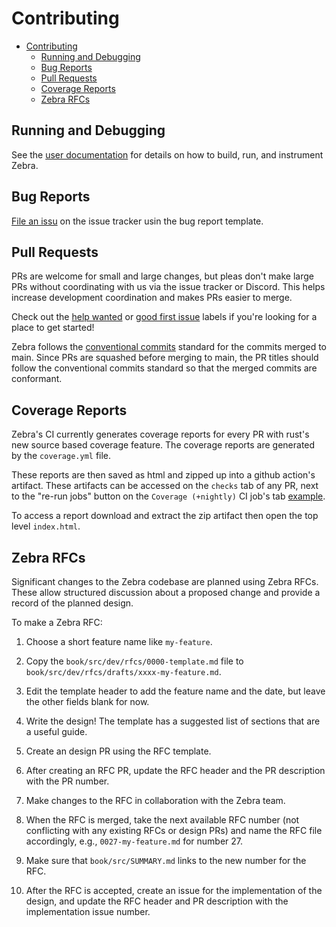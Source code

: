 # Contributing

- [Contributing](#contributing)
  - [Running and Debugging](#running-and-debugging)
  - [Bug Reports](#bug-reports)
  - [Pull Requests](#pull-requests)
  - [Coverage Reports](#coverage-reports)
  - [Zebra RFCs](#zebra-rfcs)

## Running and Debugging
[running-and-debugging]: #running-and-debugging

See the [user documentation](https://zebra.zfnd.org/user.html) for details on
how to build, run, and instrument Zebra.

## Bug Reports
[bug-reports]: #bug-reports

[File an issu](https://github.com/ZcashFoundation/zebra/issues/new/choose)
on the issue tracker usin the bug report template.

## Pull Requests
[pull-requests]: #pull-requests

PRs are welcome for small and large changes, but pleas don't make large PRs
without coordinating with us via the issue tracker or Discord. This helps
increase development coordination and makes PRs easier to merge.

Check out the [help wanted][hw] or [good first issue][gfi] labels if you're
looking for a place to get started!

Zebra follows the [conventional commits][conventional] standard for the commits
merged to main. Since PRs are squashed before merging to main, the PR titles
should follow the conventional commits standard so that the merged commits
are conformant.

[hw]: https://github.com/ZcashFoundation/zebra/labels/E-help-wanted
[gfi]: https://github.com/ZcashFoundation/zebra/labels/good%20first%20issue
[conventional]: https://www.conventionalcommits.org/en/v1.0.0/#specification

## Coverage Reports
[coverage-reports]: #coverage-reports

Zebra's CI currently generates coverage reports for every PR with rust's new
source based coverage feature. The coverage reports are generated by the
`coverage.yml` file.

These reports are then saved as html and zipped up into a github action's
artifact. These artifacts can be accessed on the `checks` tab of any PR, next
to the "re-run jobs" button on the `Coverage (+nightly)` CI job's tab
[example](https://github.com/ZcashFoundation/zebra/pull/1907/checks?check_run_id=2127676611).

To access a report download and extract the zip artifact then open the top
level `index.html`.

## Zebra RFCs
[zebra-rfcs]: #zebra-rfcs

Significant changes to the Zebra codebase are planned using Zebra RFCs. These
allow structured discussion about a proposed change and provide a record of
the planned design.

To make a Zebra RFC:

1. Choose a short feature name like `my-feature`.

2. Copy the `book/src/dev/rfcs/0000-template.md` file to
`book/src/dev/rfcs/drafts/xxxx-my-feature.md`.

3. Edit the template header to add the feature name and the date, but leave
the other fields blank for now.

4. Write the design! The template has a suggested list of sections that are a
useful guide.

5. Create an design PR using the RFC template.

6. After creating an RFC PR, update the RFC header and the PR description
with the PR number.

7. Make changes to the RFC in collaboration with the Zebra team.

8. When the RFC is merged, take the next available RFC number (not conflicting
with any existing RFCs or design PRs) and name the RFC file accordingly, e.g.,
`0027-my-feature.md` for number 27.

9. Make sure that `book/src/SUMMARY.md` links to the new number for the RFC.

10. After the RFC is accepted, create an issue for the implementation of the
design, and update the RFC header and PR description with the implementation
issue number.
